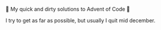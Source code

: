🎅 My quick and dirty solutions to Advent of Code 🎄 

I try to get as far as possible, but usually I quit mid december.

